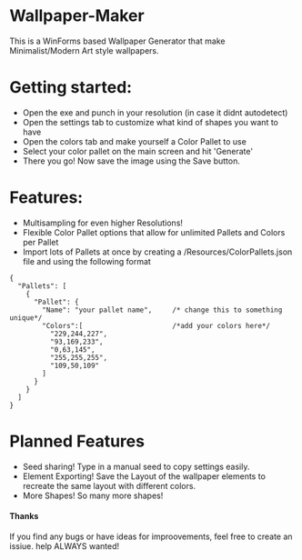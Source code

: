 # Wallpaper-Maker
This is a WinForms based Wallpaper Generator that make Minimalist/Modern Art style wallpapers.

# Getting started:
- Open the exe and punch in your resolution (in case it didnt autodetect)
- Open the settings tab to customize what kind of shapes you want to have
- Open the colors tab and make yourself a Color Pallet to use
- Select your color pallet on the main screen and hit 'Generate'
- There you go! Now save the image using the Save button.

# Features:
- Multisampling for even higher Resolutions!
- Flexible Color Pallet options that allow for unlimited Pallets and Colors per Pallet
- Import lots of Pallets at once by creating a /Resources/ColorPallets.json file and using the following format
```
{
  "Pallets": [
    {
      "Pallet": {
        "Name": "your pallet name",     /* change this to something unique*/
        "Colors":[                      /*add your colors here*/
          "229,244,227",
          "93,169,233",
          "0,63,145",
          "255,255,255",
          "109,50,109"
        ]
      }
    }
  ]
}
```
# Planned Features
- Seed sharing! Type in a manual seed to copy settings easily.
- Element Exporting! Save the Layout of the wallpaper elements to recreate the same layout with different colors.
- More Shapes! So many more shapes!






#### Thanks
If you find any bugs or have ideas for improovements, feel free to create an issiue. help ALWAYS wanted!
